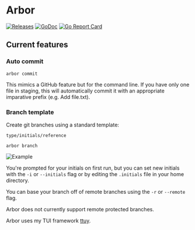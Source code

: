 # Arbor

[![Releases](https://img.shields.io/github/v/release/electrikmilk/arbor?include_prereleases)](https://github.com/electrikmilk/arbor/releases)
[![GoDoc](https://godoc.org/github.com/golang/gddo?status.svg)](https://pkg.go.dev/github.com/electrikmilk/arbor?tab=doc)
[![Go Report Card](https://goreportcard.com/badge/github.com/electrikmilk/arbor)](https://goreportcard.com/report/github.com/electrikmilk/arbor)

## Current features

### Auto commit

```console
arbor commit
```

This mimics a GitHub feature but for the command line. If you have only one file in staging, this will automatically commit it with an appropriate imparative prefix (e.g. Add file.txt).

### Branch template

Create git branches using a standard template:

```
type/initials/reference
```

```console
arbor branch
```

![Example](https://i.imgur.com/I4nyxIY.gif)

You're prompted for your initials on first run, but you can set new initials with the `-i` or `--initials` flag or by editing the `.initials` file in your home directory.

You can base your branch off of remote branches using the `-r` or `--remote` flag.

Arbor does not currently support remote protected branches.

Arbor uses my TUI framework [ttuy](https://github.com/electrikmilk/ttuy).
